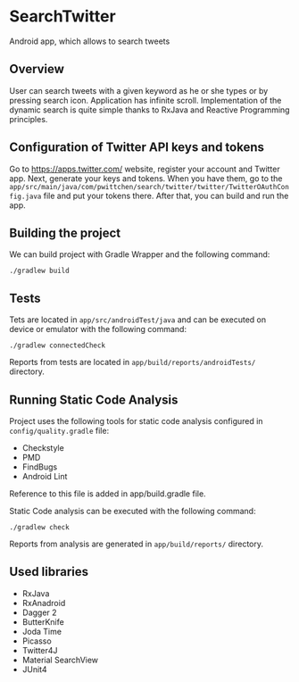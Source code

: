 SearchTwitter
=============
Android app, which allows to search tweets

Overview
--------

User can search tweets with a given keyword as he or she types or by pressing search icon. Application has infinite scroll. Implementation of the dynamic search is quite simple thanks to RxJava and Reactive Programming principles.

Configuration of Twitter API keys and tokens
--------------------------------------------

Go to https://apps.twitter.com/ website, register your account and Twitter app. Next, generate your keys and tokens. When you have them, go to the `app/src/main/java/com/pwittchen/search/twitter/twitter/TwitterOAuthConfig.java` file and put your tokens there. After that, you can build and run the app.

Building the project
--------------------

We can build project with Gradle Wrapper and the following command:

```
./gradlew build
```

Tests
-----

Tets are located in `app/src/androidTest/java` and can be executed on device or emulator with the following command:

```
./gradlew connectedCheck
```

Reports from tests are located in `app/build/reports/androidTests/` directory.

Running Static Code Analysis
----------------------------

Project uses the following tools for static code analysis configured in `config/quality.gradle`
file:
- Checkstyle
- PMD
- FindBugs
- Android Lint

Reference to this file is added in app/build.gradle file.

Static Code analysis can be executed with the following command:

```
./gradlew check
```

Reports from analysis are generated in `app/build/reports/` directory.

Used libraries
--------------
- RxJava
- RxAnadroid
- Dagger 2
- ButterKnife
- Joda Time
- Picasso
- Twitter4J
- Material SearchView
- JUnit4
